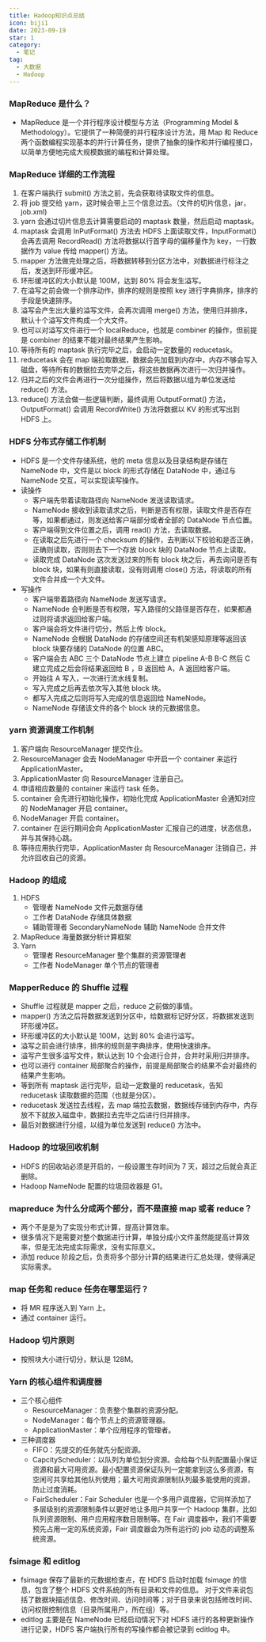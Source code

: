 ```yaml
---
title: Hadoop知识点总结
icon: biji1
date: 2023-09-19
star: 1
category:
  - 笔记
tag:
  - 大数据
  - Hadoop
---
```


### MapReduce 是什么？

- MapReduce 是一个并行程序设计模型与方法（Programming Model & Methodology）。它提供了一种简便的并行程序设计方法，用 Map 和 Reduce 两个函数编程实现基本的并行计算任务，提供了抽象的操作和并行编程接口，以简单方便地完成大规模数据的编程和计算处理。

### MapReduce 详细的工作流程

1. 在客户端执行 submit() 方法之前，先会获取待读取文件的信息。
2. 将 job 提交给 yarn，这时候会带上三个信息过去。（文件的切片信息，jar，job.xml)
3. yarn 会通过切片信息去计算需要启动的 maptask 数量，然后启动 maptask。
4. maptask 会调用 InPutFormat() 方法去 HDFS 上面读取文件，InputFormat() 会再去调用 RecordRead() 方法将数据以行首字母的偏移量作为 key，一行数据作为 value 传给 mapper() 方法。
5. mapper 方法做完处理之后，将数据转移到分区方法中，对数据进行标注之后，发送到环形缓冲区。
6. 环形缓冲区的大小默认是 100M，达到 80% 将会发生溢写。
7. 在溢写之前会做一个排序动作，排序的规则是按照 key 进行字典排序，排序的手段是快速排序。
8. 溢写会产生出大量的溢写文件，会再次调用 merge() 方法，使用归并排序，默认十个溢写文件构成一个大文件。
9. 也可以对溢写文件进行一个 localReduce，也就是 combiner 的操作，但前提是 combiner 的结果不能对最终结果产生影响。
10. 等待所有的 maptask 执行完毕之后，会启动一定数量的 reducetask。
11. reducetask 会在 map 端拉取数据，数据会先加载到内存中，内存不够会写入磁盘，等待所有的数据拉去完毕之后，将这些数据再次进行一次归并操作。
12. 归并之后的文件会再进行一次分组操作，然后将数据以组为单位发送给 reduce() 方法。
13. reduce() 方法会做一些逻辑判断，最终调用 OutputFormat() 方法，OutputFormat() 会调用 RecordWrite() 方法将数据以 KV 的形式写出到 HDFS 上。

### HDFS 分布式存储工作机制

- HDFS 是一个文件存储系统，他的 meta 信息以及目录结构是存储在 NameNode 中，文件是以 block 的形式存储在 DataNode 中，通过与 NameNode 交互，可以实现读写操作。
- 读操作
  - 客户端先带着读取路径向 NameNode 发送读取请求。
  - NameNode 接收到读取请求之后，判断是否有权限，读取文件是否存在等，如果都通过，则发送给客户端部分或者全部的 DataNode 节点位置。
  - 客户端得到文件位置之后，调用 read() 方法，去读取数据。
  - 在读取之后先进行一个 checksum 的操作，去判断以下校验和是否正确，正确则读取，否则则去下一个存放 block 块的 DataNode 节点上读取。
  - 读取完成 DataNode 这次发送过来的所有 block 块之后，再去询问是否有 block 块，如果有则直接读取，没有则调用 close() 方法，将读取的所有文件合并成一个大文件。
- 写操作
  - 客户端带着路径向 NameNode 发送写请求。
  - NameNode 会判断是否有权限，写入路径的父路径是否存在，如果都通过则将请求返回给客户端。
  - 客户端会将文件进行切分，然后上传 block。
  - NameNode 会根据 DataNode 的存储空间还有机架感知原理等返回该 block 块要存储的 DataNode 的位置 ABC。
  - 客户端会去 ABC 三个 DataNode 节点上建立 pipeline A-B B-C 然后 C 建立完成之后会将结果返回给 B ，B 返回给 A，A 返回给客户端。
  - 开始往 A 写入，一次进行流水线复制。
  - 写入完成之后再去依次写入其他 block 块。
  - 都写入完成之后则将写入完成的信息返回给 NameNode。
  - NameNode 存储该文件的各个 block 块的元数据信息。

### yarn 资源调度工作机制

1. 客户端向 ResourceManager 提交作业。
2. ResourceManager 会去 NodeManager 中开启一个 container 来运行 ApplicationMaster。
3. ApplicationMaster 向 ResourceManager 注册自己。
4. 申请相应数量的 container 来运行 task 任务。
5. container 会先进行初始化操作，初始化完成 ApplicationMaster 会通知对应的 NodeManager 开启 container。
6. NodeManager 开启 container。
7. container 在运行期间会向 ApplicationMaster 汇报自己的进度，状态信息，并与其保持心跳。
8. 等待应用执行完毕，ApplicationMaster 向 ResourceManager 注销自己，并允许回收自己的资源。

### Hadoop 的组成

1. HDFS
   - 管理者 NameNode 文件元数据存储
   - 工作者 DataNode 存储具体数据
   - 辅助管理者 SecondaryNameNode 辅助 NameNode 合并文件
2. MapReduce 海量数据分析计算框架
3. Yarn
   - 管理者 ResourceManager 整个集群的资源管理者 
   - 工作者 NodeManager 单个节点的管理者

### MapperReduce 的 Shuffle 过程

- Shuffle 过程就是 mapper 之后，reduce 之前做的事情。
- mapper() 方法之后将数据发送到分区中，给数据标记好分区，将数据发送到环形缓冲区。
- 环形缓冲区的大小默认是 100M，达到 80% 会进行溢写。
- 溢写之前会进行排序，排序的规则是字典排序，使用快速排序。
- 溢写产生很多溢写文件，默认达到 10 个会进行合并，合并时采用归并排序。
- 也可以进行 container 局部聚合的操作，前提是局部聚合的结果不会对最终的结果产生影响。
- 等到所有 maptask 运行完毕，启动一定数量的 reducetask，告知 reducetask 读取数据的范围（也就是分区）。
- reducetask 发送拉去线程，去 map 端拉去数据，数据线存储到内存中，内存放不下就放入磁盘中，数据拉去完毕之后进行归并排序。
- 最后对数据进行分组，以组为单位发送到 reduce() 方法中。

### Hadoop 的垃圾回收机制

- HDFS 的回收站必须是开启的，一般设置生存时间为 7 天，超过之后就会真正删除。
- Hadoop NameNode 配置的垃圾回收器是 G1。

### mapreduce 为什么分成两个部分，而不是直接 map 或者 reduce？

- 两个不是是为了实现分布式计算，提高计算效率。
- 很多情况下是需要对整个数据进行计算，单独分成小文件虽然能提高计算效率，但是无法完成实际需求，没有实际意义。
- 添加 reduce 阶段之后，负责将多个部分计算的结果进行汇总处理，使得满足实际需求。

### map 任务和 reduce 任务在哪里运行？

- 将 MR 程序送入到 Yarn 上。
- 通过 container 运行。

### Hadoop 切片原则

- 按照块大小进行切分，默认是 128M。

### Yarn 的核心组件和调度器
- 三个核心组件
  - ResourceManager：负责整个集群的资源分配。
  - NodeManager：每个节点上的资源管理器。
  - ApplicationMaster：单个应用程序的管理者。
- 三种调度器
  - FIFO：先提交的任务就先分配资源。
  - CapcityScheduler：以队列为单位划分资源。会给每个队列配置最小保证资源和最大可用资源。最小配置资源保证队列一定能拿到这么多资源，有空闲可共享给其他队列使用；最大可用资源限制队列最多能使用的资源，防止过度消耗。
  - FairScheduler：Fair Scheduler 也是一个多用户调度器，它同样添加了多层级别的资源限制条件以更好地让多用户共享一个 Hadoop 集群，比如队列资源限制、用户应用程序数目限制等。在 Fair 调度器中，我们不需要预先占用一定的系统资源，Fair 调度器会为所有运行的 job 动态的调整系统资源。

### fsimage 和 editlog
- fsimage 保存了最新的元数据检查点，在 HDFS 启动时加载 fsimage 的信息，包含了整个 HDFS 文件系统的所有目录和文件的信息。
对于文件来说包括了数据块描述信息、修改时间、访问时间等；对于目录来说包括修改时间、访问权限控制信息（目录所属用户，所在组）等。
- editlog 主要是在 NameNode 已经启动情况下对 HDFS 进行的各种更新操作进行记录，HDFS 客户端执行所有的写操作都会被记录到 editlog 中。


